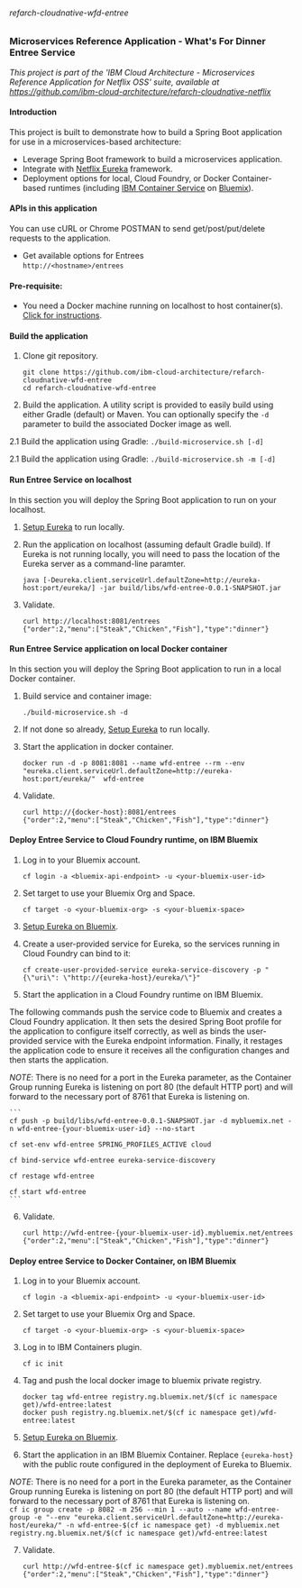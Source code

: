 ###### refarch-cloudnative-wfd-entree

### Microservices Reference Application - What's For Dinner Entree Service

*This project is part of the 'IBM Cloud Architecture - Microservices Reference Application for Netflix OSS' suite, available at
https://github.com/ibm-cloud-architecture/refarch-cloudnative-netflix*

#### Introduction

This project is built to demonstrate how to build a Spring Boot application for use in a microservices-based architecture:
 - Leverage Spring Boot framework to build a microservices application.
 - Integrate with [Netflix Eureka](https://github.com/Netflix/eureka) framework.
 - Deployment options for local, Cloud Foundry, or Docker Container-based runtimes (including [IBM Container Service](https://console.ng.bluemix.net/docs/containers/container_index.html) on [Bluemix](https://new-console.ng.bluemix.net/#overview)).

#### APIs in this application
You can use cURL or Chrome POSTMAN to send get/post/put/delete requests to the application.
- Get available options for Entrees  
`http://<hostname>/entrees`

#### Pre-requisite:
- You need a Docker machine running on localhost to host container(s). [Click for instructions](https://docs.docker.com/machine/get-started/).

#### Build the application
1. Clone git repository.
    ```
    git clone https://github.com/ibm-cloud-architecture/refarch-cloudnative-wfd-entree
    cd refarch-cloudnative-wfd-entree
    ```

2. Build the application.  A utility script is provided to easily build using either Gradle (default) or Maven.  You can optionally specify the `-d` parameter to build the associated Docker image as well.

  2.1 Build the application using Gradle:
    ```
    ./build-microservice.sh [-d]
    ```

  2.1 Build the application using Gradle:
    ```
    ./build-microservice.sh -m [-d]
    ```

#### Run Entree Service on localhost
In this section you will deploy the Spring Boot application to run on your localhost.

1.  [Setup Eureka](https://github.com/ibm-cloud-architecture/refarch-cloudnative-netflix-eureka#run-the-application-component-locally) to run locally.

2. Run the application on localhost (assuming default Gradle build).  If Eureka is not running locally, you will need to pass the location of the Eureka server as a command-line paramter.
    ```
    java [-Deureka.client.serviceUrl.defaultZone=http://eureka-host:port/eureka/] -jar build/libs/wfd-entree-0.0.1-SNAPSHOT.jar
    ```

3. Validate.
    ```
    curl http://localhost:8081/entrees
    {"order":2,"menu":["Steak","Chicken","Fish"],"type":"dinner"}
    ```

#### Run Entree Service application on local Docker container
In this section you will deploy the Spring Boot application to run in a local Docker container.

1. Build service and container image:
    ```
    ./build-microservice.sh -d
    ```

2. If not done so already, [Setup Eureka](https://github.com/ibm-cloud-architecture/refarch-cloudnative-netflix-eureka#run-the-application-component-locally) to run locally.

3. Start the application in docker container.
    ```
    docker run -d -p 8081:8081 --name wfd-entree --rm --env "eureka.client.serviceUrl.defaultZone=http://eureka-host:port/eureka/"  wfd-entree
    ```

4. Validate.
    ```
    curl http://{docker-host}:8081/entrees
    {"order":2,"menu":["Steak","Chicken","Fish"],"type":"dinner"}
    ```

#### Deploy Entree Service to Cloud Foundry runtime, on IBM Bluemix

1. Log in to your Bluemix account.
    ```
    cf login -a <bluemix-api-endpoint> -u <your-bluemix-user-id>
    ```

2. Set target to use your Bluemix Org and Space.
    ```
    cf target -o <your-bluemix-org> -s <your-bluemix-space>
    ```

3. [Setup Eureka on Bluemix](https://github.com/ibm-cloud-architecture/refarch-cloudnative-netflix-eureka#run-the-application-component-on-bluemix).

4.  Create a user-provided service for Eureka, so the services running in Cloud Foundry can bind to it:

    ```
    cf create-user-provided-service eureka-service-discovery -p "{\"uri\": \"http://{eureka-host}/eureka/\"}"
    ```

5. Start the application in a Cloud Foundry runtime on IBM Bluemix.

  The following commands push the service code to Bluemix and creates a Cloud Foundry application.  It then sets the desired Spring Boot profile for the application to configure itself correctly, as well as binds the user-provided service with the Eureka endpoint information.  Finally, it restages the application code to ensure it receives all the configuration changes and then starts the application.  

  _NOTE_: There is no need for a port in the Eureka parameter, as the Container Group running Eureka is listening on port 80 (the default HTTP port) and will forward to the necessary port of 8761 that Eureka is listening on.  

    ```
    cf push -p build/libs/wfd-entree-0.0.1-SNAPSHOT.jar -d mybluemix.net -n wfd-entree-{your-bluemix-user-id} --no-start

    cf set-env wfd-entree SPRING_PROFILES_ACTIVE cloud

    cf bind-service wfd-entree eureka-service-discovery

    cf restage wfd-entree

    cf start wfd-entree
    ```

6. Validate.  
    ```
    curl http://wfd-entree-{your-bluemix-user-id}.mybluemix.net/entrees
    {"order":2,"menu":["Steak","Chicken","Fish"],"type":"dinner"}
    ```


#### Deploy entree Service to Docker Container, on IBM Bluemix

1. Log in to your Bluemix account.
    ```
    cf login -a <bluemix-api-endpoint> -u <your-bluemix-user-id>
    ```

2. Set target to use your Bluemix Org and Space.
    ```
    cf target -o <your-bluemix-org> -s <your-bluemix-space>
    ```

3. Log in to IBM Containers plugin.
    ```
    cf ic init
    ```

4. Tag and push the local docker image to bluemix private registry.
    ```
    docker tag wfd-entree registry.ng.bluemix.net/$(cf ic namespace get)/wfd-entree:latest
    docker push registry.ng.bluemix.net/$(cf ic namespace get)/wfd-entree:latest
    ```

5. [Setup Eureka on Bluemix](https://github.com/ibm-cloud-architecture/refarch-cloudnative-netflix-eureka#run-the-application-component-on-bluemix).

6. Start the application in an IBM Bluemix Container. Replace `{eureka-host}` with the public route configured in the deployment of Eureka to Bluemix.  

  _NOTE_: There is no need for a port in the Eureka parameter, as the Container Group running Eureka is listening on port 80 (the default HTTP port) and will forward to the necessary port of 8761 that Eureka is listening on.  
    ```
    cf ic group create -p 8082 -m 256 --min 1 --auto --name wfd-entree-group -e "--env "eureka.client.serviceUrl.defaultZone=http://eureka-host/eureka/" -n wfd-entree-$(cf ic namespace get) -d mybluemix.net registry.ng.bluemix.net/$(cf ic namespace get)/wfd-entree:latest
    ```

7. Validate.  
    ```
    curl http://wfd-entree-$(cf ic namespace get).mybluemix.net/entrees
    {"order":2,"menu":["Steak","Chicken","Fish"],"type":"dinner"}
    ```
